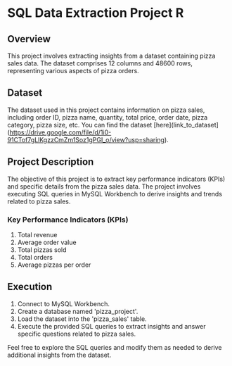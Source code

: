 # SQL Data Extraction Project R

## Overview
This project involves extracting insights from a dataset containing pizza sales data. The dataset comprises 12 columns and 48600 rows, representing various aspects of pizza orders.

## Dataset
The dataset used in this project contains information on pizza sales, including order ID, pizza name, quantity, total price, order date, pizza category, pizza size, etc. You can find the dataset [here](link_to_dataset](https://drive.google.com/file/d/1i0-91CTof7gLlKgzzCmZm1Soz1gPGI_o/view?usp=sharing).

## Project Description
The objective of this project is to extract key performance indicators (KPIs) and specific details from the pizza sales data. The project involves executing SQL queries in MySQL Workbench to derive insights and trends related to pizza sales.

### Key Performance Indicators (KPIs)
1. Total revenue
2. Average order value
3. Total pizzas sold
4. Total orders
5. Average pizzas per order

## Execution
1. Connect to MySQL Workbench.
2. Create a database named 'pizza_project'.
3. Load the dataset into the 'pizza_sales' table.
4. Execute the provided SQL queries to extract insights and answer specific questions related to pizza sales.

Feel free to explore the SQL queries and modify them as needed to derive additional insights from the dataset.

